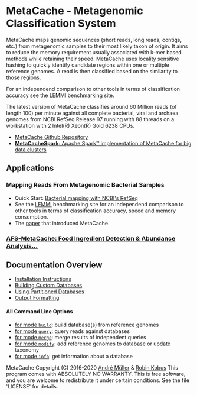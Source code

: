 # MetaCache - Metagenomic Classification System

MetaCache maps genomic sequences (short reads, long reads, contigs, etc.) from metagenomic samples to their most likely taxon of origin. It aims to reduce the memory requirement usually associated with k-mer based methods while retaining their speed. MetaCache uses locality sensitive hashing to quickly identify candidate regions within one or multiple reference genomes. A read is then classified based on the similarity to those regions.

For an independend comparison to other tools in terms of classification accuracy see the [LEMMI](https://lemmi.ezlab.org) benchmarking site.

The latest version of MetaCache classifies around 60 Million reads (of length 100) per minute against all complete bacterial, viral and archaea genomes from NCBI RefSeq Release 97 running with 88 threads on a workstation with 2 Intel(R) Xeon(R) Gold 6238 CPUs.


* [MetaCache Github Repository](https://github.com/muellan/metacache)
* [**MetaCacheSpark**: Apache Spark&trade; implementation of MetaCache for big data clusters](https://github.com/jmabuin/MetaCacheSpark)



## Applications


### Mapping Reads From Metagenomic Bacterial Samples

* Quick Start: [Bacterial mapping with NCBI's RefSeq](refseq.md)
* See the [LEMMI](https://lemmi.ezlab.org) benchmarking site for an independend comparison to other tools in terms of classification accuracy, speed and memory consumption.
* The [paper](https://www.doi.org/10.1093/bioinformatics/btx520) that introduced MetaCache.


### [AFS-MetaCache: Food Ingredient Detection & Abundance Analysis...](afs.md)



## Documentation Overview

* [Installation Instructions](https://github.com/muellan/metacache#detailed-installation-instructions)
* [Building Custom Databases](building.md)
* [Using Partitioned Databases](partitioning.md)
* [Output Formatting](output.md)



#### All Command Line Options

* [for mode `build`](mode_build.txt): build database(s) from reference genomes
* [for mode `query`](mode_query.txt): query reads against databases
* [for mode `merge`](mode_merge.txt): merge results of independent queries
* [for mode `modify`](mode_modify.txt): add reference genomes to database or update taxonomy
* [for mode `info`](mode_info.txt): get information about a database


MetaCache Copyright (C) 2016-2020 [André Müller](https://github.com/muellan) & [Robin Kobus](https://github.com/Funatiq)
This program comes with ABSOLUTELY NO WARRANTY.
This is free software, and you are welcome to redistribute it under certain conditions. See the file 'LICENSE' for details.

